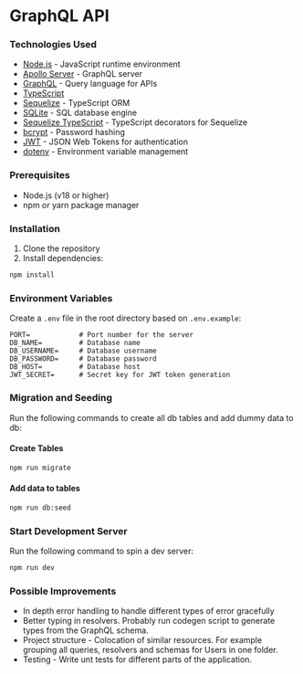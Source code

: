 # GraphQL API

### Technologies Used

- [Node.js](https://nodejs.org/en) - JavaScript runtime environment
- [Apollo Server](https://www.apollographql.com/docs/apollo-server) - GraphQL server
- [GraphQL](https://graphql.org/) - Query language for APIs
- [TypeScript](https://www.typescriptlang.org/)
- [Sequelize](https://sequelize.org/) - TypeScript ORM
- [SQLite](https://www.sqlite.org/) - SQL database engine
- [Sequelize TypeScript](https://github.com/sequelize/sequelize-typescript) - TypeScript decorators for Sequelize
- [bcrypt](https://www.npmjs.com/package/bcrypt) - Password hashing
- [JWT](https://jwt.io/) - JSON Web Tokens for authentication
- [dotenv](https://www.npmjs.com/package/dotenv) - Environment variable management

### Prerequisites

- Node.js (v18 or higher)
- npm or yarn package manager

### Installation

1. Clone the repository
2. Install dependencies:

```bash
npm install
```

### Environment Variables

Create a `.env` file in the root directory based on `.env.example`:

```env
PORT=            # Port number for the server
DB_NAME=         # Database name
DB_USERNAME=     # Database username
DB_PASSWORD=     # Database password
DB_HOST=         # Database host
JWT_SECRET=      # Secret key for JWT token generation
```

### Migration and Seeding

Run the following commands to create all db tables and add dummy data to db:

#### Create Tables

```bash
npm run migrate
```

#### Add data to tables

```bash
npm run db:seed
```

### Start Development Server

Run the following command to spin a dev server:

```bash
npm run dev
```

### Possible Improvements

- In depth error handling to handle different types of error gracefully
- Better typing in resolvers. Probably run codegen script to generate types from the GraphQL schema.
- Project structure - Colocation of similar resources. For example grouping all queries, resolvers and schemas for Users in one folder.
- Testing - Write unt tests for different parts of the application.

